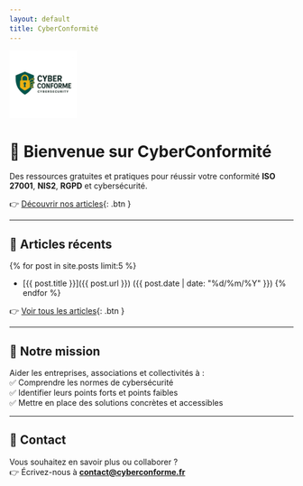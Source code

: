 ```yaml
---
layout: default
title: CyberConformité
---
```

<img src="/assets/images/logo.png" alt="Logo CyberConforme" width="120">

# 🔐 Bienvenue sur **CyberConformité**

Des ressources gratuites et pratiques pour réussir votre conformité **ISO 27001**, **NIS2**, **RGPD** et cybersécurité.  

👉 [Découvrir nos articles](/blog){: .btn }

---

## 📘 Articles récents

{% for post in site.posts limit:5 %}
- [{{ post.title }}]({{ post.url }}) ({{ post.date | date: "%d/%m/%Y" }})
{% endfor %}

👉 [Voir tous les articles](/blog){: .btn }

---

## 🚀 Notre mission
Aider les entreprises, associations et collectivités à :  
✅ Comprendre les normes de cybersécurité  
✅ Identifier leurs points forts et points faibles  
✅ Mettre en place des solutions concrètes et accessibles  

---

## 📩 Contact
Vous souhaitez en savoir plus ou collaborer ?  
👉 Écrivez-nous à **contact@cyberconforme.fr**
